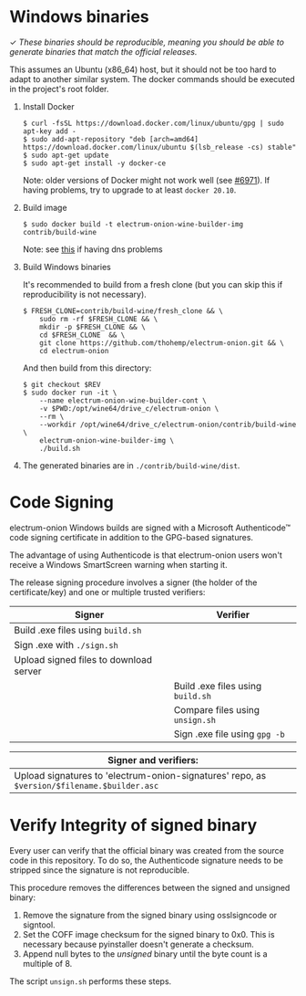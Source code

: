 Windows binaries
================

✓ _These binaries should be reproducible, meaning you should be able to generate
   binaries that match the official releases._

This assumes an Ubuntu (x86_64) host, but it should not be too hard to adapt to another
similar system. The docker commands should be executed in the project's root
folder.

1. Install Docker

    ```
    $ curl -fsSL https://download.docker.com/linux/ubuntu/gpg | sudo apt-key add -
    $ sudo add-apt-repository "deb [arch=amd64] https://download.docker.com/linux/ubuntu $(lsb_release -cs) stable"
    $ sudo apt-get update
    $ sudo apt-get install -y docker-ce
    ```

    Note: older versions of Docker might not work well
    (see [#6971](https://github.com/spesmilo/electrum/issues/6971)).
    If having problems, try to upgrade to at least `docker 20.10`.

2. Build image

    ```
    $ sudo docker build -t electrum-onion-wine-builder-img contrib/build-wine
    ```

    Note: see [this](https://stackoverflow.com/a/40516974/7499128) if having dns problems

3. Build Windows binaries

    It's recommended to build from a fresh clone
    (but you can skip this if reproducibility is not necessary).

    ```
    $ FRESH_CLONE=contrib/build-wine/fresh_clone && \
        sudo rm -rf $FRESH_CLONE && \
        mkdir -p $FRESH_CLONE && \
        cd $FRESH_CLONE  && \
        git clone https://github.com/thohemp/electrum-onion.git && \
        cd electrum-onion
    ```

    And then build from this directory:
    ```
    $ git checkout $REV
    $ sudo docker run -it \
        --name electrum-onion-wine-builder-cont \
        -v $PWD:/opt/wine64/drive_c/electrum-onion \
        --rm \
        --workdir /opt/wine64/drive_c/electrum-onion/contrib/build-wine \
        electrum-onion-wine-builder-img \
        ./build.sh
    ```
4. The generated binaries are in `./contrib/build-wine/dist`.



Code Signing
============

electrum-onion Windows builds are signed with a Microsoft Authenticode™ code signing
certificate in addition to the GPG-based signatures.

The advantage of using Authenticode is that electrum-onion users won't receive a 
Windows SmartScreen warning when starting it.

The release signing procedure involves a signer (the holder of the
certificate/key) and one or multiple trusted verifiers:


| Signer                                                    | Verifier                          |
|-----------------------------------------------------------|-----------------------------------|
| Build .exe files using `build.sh`                         |                                   |
| Sign .exe with `./sign.sh`                                |                                   |
| Upload signed files to download server                    |                                   |
|                                                           | Build .exe files using `build.sh` |
|                                                           | Compare files using `unsign.sh`   |
|                                                           | Sign .exe file using `gpg -b`     |

| Signer and verifiers:                                                                         |
|-----------------------------------------------------------------------------------------------|
| Upload signatures to 'electrum-onion-signatures' repo, as `$version/$filename.$builder.asc`         |



Verify Integrity of signed binary
=================================

Every user can verify that the official binary was created from the source code in this 
repository. To do so, the Authenticode signature needs to be stripped since the signature
is not reproducible.

This procedure removes the differences between the signed and unsigned binary:

1. Remove the signature from the signed binary using osslsigncode or signtool.
2. Set the COFF image checksum for the signed binary to 0x0. This is necessary
   because pyinstaller doesn't generate a checksum.
3. Append null bytes to the _unsigned_ binary until the byte count is a multiple
   of 8.

The script `unsign.sh` performs these steps.
